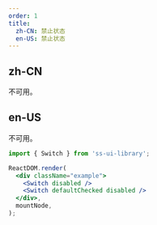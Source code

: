 ```yaml
---
order: 1
title:
  zh-CN: 禁止状态
  en-US: 禁止状态
---
```


## zh-CN

不可用。

## en-US

不可用。

```jsx
import { Switch } from 'ss-ui-library';

ReactDOM.render(
  <div className="example">
    <Switch disabled />
    <Switch defaultChecked disabled />
  </div>,
  mountNode,
);
```
